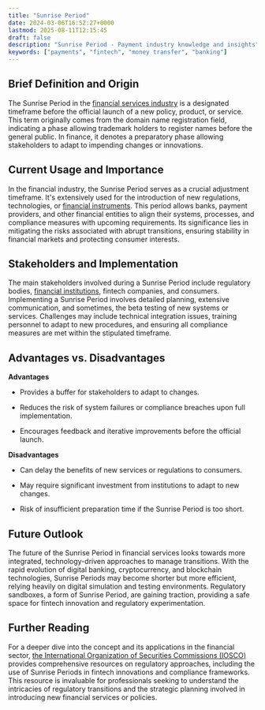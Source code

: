 ```yaml
---
title: "Sunrise Period"
date: 2024-03-06T16:52:27+0000
lastmod: 2025-08-11T12:15:45
draft: false
description: "Sunrise Period - Payment industry knowledge and insights"
keywords: ["payments", "fintech", "money transfer", "banking"]
---
```


## Brief Definition and Origin

The Sunrise Period in the [financial services industry](https://faisalkhanllc.xyz/resources/payments-wiki/f/financial-services/) is a designated timeframe before the official launch of a new policy, product, or service. This term originally comes from the domain name registration field, indicating a phase allowing trademark holders to register names before the general public. In finance, it denotes a preparatory phase allowing stakeholders to adapt to impending changes or innovations.

## Current Usage and Importance

In the financial industry, the Sunrise Period serves as a crucial adjustment timeframe. It's extensively used for the introduction of new regulations, technologies, or [financial instruments](https://faisalkhanllc.xyz/resources/payments-wiki/f/financial-instrument/). This period allows banks, payment providers, and other financial entities to align their systems, processes, and compliance measures with upcoming requirements. Its significance lies in mitigating the risks associated with abrupt transitions, ensuring stability in financial markets and protecting consumer interests.

## Stakeholders and Implementation

The main stakeholders involved during a Sunrise Period include regulatory bodies, [financial institutions](https://faisalkhanllc.xyz/resources/payments-wiki/f/financial-institution-fi/), fintech companies, and consumers. Implementing a Sunrise Period involves detailed planning, extensive communication, and sometimes, the beta testing of new systems or services. Challenges may include technical integration issues, training personnel to adapt to new procedures, and ensuring all compliance measures are met within the stipulated timeframe.

## Advantages vs. Disadvantages

**Advantages**

- Provides a buffer for stakeholders to adapt to changes.

- Reduces the risk of system failures or compliance breaches upon full implementation.

- Encourages feedback and iterative improvements before the official launch.

**Disadvantages**

- Can delay the benefits of new services or regulations to consumers.

- May require significant investment from institutions to adapt to new changes.

- Risk of insufficient preparation time if the Sunrise Period is too short.

## Future Outlook

The future of the Sunrise Period in financial services looks towards more integrated, technology-driven approaches to manage transitions. With the rapid evolution of digital banking, cryptocurrency, and blockchain technologies, Sunrise Periods may become shorter but more efficient, relying heavily on digital simulation and testing environments. Regulatory sandboxes, a form of Sunrise Period, are gaining traction, providing a safe space for fintech innovation and regulatory experimentation.

## Further Reading

For a deeper dive into the concept and its applications in the financial sector, [the International Organization of Securities Commissions (IOSCO)](https://www.iosco.org/) provides comprehensive resources on regulatory approaches, including the use of Sunrise Periods in fintech innovations and compliance frameworks. This resource is invaluable for professionals seeking to understand the intricacies of regulatory transitions and the strategic planning involved in introducing new financial services or policies.